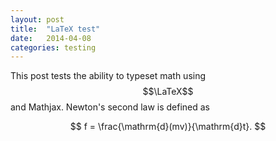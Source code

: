 ```yaml
---
layout: post
title:  "LaTeX test"
date:   2014-04-08
categories: testing
---
```


This post tests the ability to typeset math using $$\LaTeX$$ and Mathjax. Newton's second law is
defined as

$$
f = \frac{\mathrm{d}(mv)}{\mathrm{d}t}.
$$

